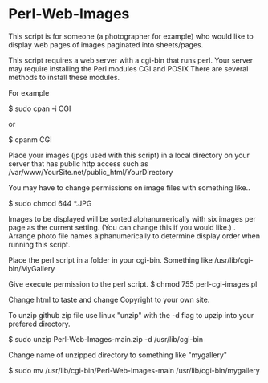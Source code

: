 # Perl-Web-Images

This script is for someone (a photographer for example) who would like to display web pages of images paginated into sheets/pages.

This script requires a web server with a cgi-bin that runs perl.  Your server may require installing the Perl modules CGI and POSIX
There are several methods to install these modules.


For example

$ sudo cpan -i CGI 

or 

$ cpanm CGI


Place your images (jpgs used with this script) in a local directory on your server that has public http access such as /var/www/YourSite.net/public_html/YourDirectory

You may have to change permissions on image files with something like..

$ sudo chmod 644 *.JPG

Images to be displayed will be sorted alphanumerically with six images per page as the current setting. (You can change this if you would like.)
.
Arrange photo file names alphanumerically to determine display order when running this script.

Place the perl script in a folder in your cgi-bin.  Something like /usr/lib/cgi-bin/MyGallery

Give execute permission to the perl script.
$ chmod 755 perl-cgi-images.pl

Change html to taste and change Copyright to your own site.

To unzip github zip file use linux "unzip" with the -d flag to upzip into your prefered directory. 

$ sudo unzip Perl-Web-Images-main.zip -d /usr/lib/cgi-bin

Change name of unzipped directory to something like "mygallery"

$ sudo mv /usr/lib/cgi-bin/Perl-Web-Images-main /usr/lib/cgi-bin/mygallery
